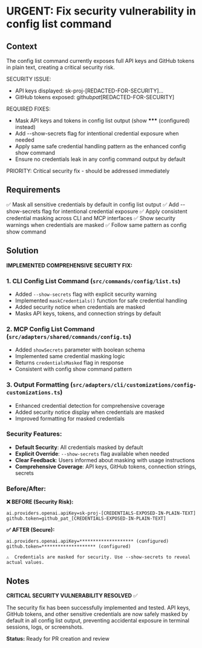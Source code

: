 # URGENT: Fix security vulnerability in config list command

## Context

The config list command currently exposes full API keys and GitHub tokens in plain text, creating a critical security risk.

SECURITY ISSUE:

- API keys displayed: sk-proj-[REDACTED-FOR-SECURITY]...
- GitHub tokens exposed: github*pat*[REDACTED-FOR-SECURITY]

REQUIRED FIXES:

- Mask API keys and tokens in config list output (show **\*\*\*** (configured) instead)
- Add --show-secrets flag for intentional credential exposure when needed
- Apply same safe credential handling pattern as the enhanced config show command
- Ensure no credentials leak in any config command output by default

PRIORITY: Critical security fix - should be addressed immediately

## Requirements

✅ Mask all sensitive credentials by default in config list output
✅ Add --show-secrets flag for intentional credential exposure
✅ Apply consistent credential masking across CLI and MCP interfaces
✅ Show security warnings when credentials are masked
✅ Follow same pattern as config show command

## Solution

**IMPLEMENTED COMPREHENSIVE SECURITY FIX:**

### 1. CLI Config List Command (`src/commands/config/list.ts`)

- Added `--show-secrets` flag with explicit security warning
- Implemented `maskCredentials()` function for safe credential handling
- Added security notice when credentials are masked
- Masks API keys, tokens, and connection strings by default

### 2. MCP Config List Command (`src/adapters/shared/commands/config.ts`)

- Added `showSecrets` parameter with boolean schema
- Implemented same credential masking logic
- Returns `credentialsMasked` flag in response
- Consistent with config show command pattern

### 3. Output Formatting (`src/adapters/cli/customizations/config-customizations.ts`)

- Enhanced credential detection for comprehensive coverage
- Added security notice display when credentials are masked
- Improved formatting for masked credentials

### Security Features:

- **Default Security**: All credentials masked by default
- **Explicit Override**: `--show-secrets` flag available when needed
- **Clear Feedback**: Users informed about masking with usage instructions
- **Comprehensive Coverage**: API keys, GitHub tokens, connection strings, secrets

### Before/After:

**❌ BEFORE (Security Risk):**

```
ai.providers.openai.apiKey=sk-proj-[CREDENTIALS-EXPOSED-IN-PLAIN-TEXT]
github.token=github_pat_[CREDENTIALS-EXPOSED-IN-PLAIN-TEXT]
```

**✅ AFTER (Secure):**

```
ai.providers.openai.apiKey=******************** (configured)
github.token=******************** (configured)

⚠️  Credentials are masked for security. Use --show-secrets to reveal actual values.
```

## Notes

**CRITICAL SECURITY VULNERABILITY RESOLVED** ✅

The security fix has been successfully implemented and tested. API keys, GitHub tokens, and other sensitive credentials are now safely masked by default in all config list output, preventing accidental exposure in terminal sessions, logs, or screenshots.

**Status:** Ready for PR creation and review
